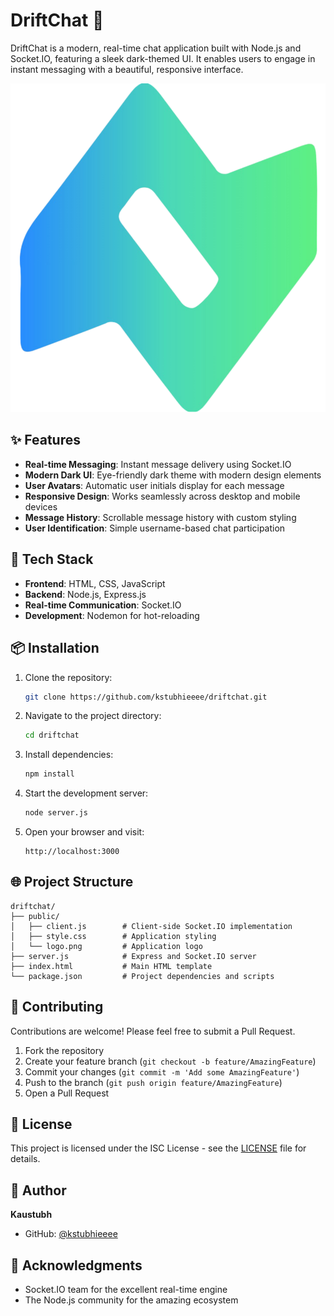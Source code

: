 # DriftChat 💬

DriftChat is a modern, real-time chat application built with Node.js and Socket.IO, featuring a sleek dark-themed UI. It enables users to engage in instant messaging with a beautiful, responsive interface.

![DriftChat Preview](public/logo.png)

## ✨ Features

- **Real-time Messaging**: Instant message delivery using Socket.IO
- **Modern Dark UI**: Eye-friendly dark theme with modern design elements
- **User Avatars**: Automatic user initials display for each message
- **Responsive Design**: Works seamlessly across desktop and mobile devices
- **Message History**: Scrollable message history with custom styling
- **User Identification**: Simple username-based chat participation

## 🚀 Tech Stack

- **Frontend**: HTML, CSS, JavaScript
- **Backend**: Node.js, Express.js
- **Real-time Communication**: Socket.IO
- **Development**: Nodemon for hot-reloading

## 📦 Installation

1. Clone the repository:

   ```bash
   git clone https://github.com/kstubhieeee/driftchat.git
   ```

2. Navigate to the project directory:

   ```bash
   cd driftchat
   ```

3. Install dependencies:

   ```bash
   npm install
   ```

4. Start the development server:

   ```bash
   node server.js
   ```

5. Open your browser and visit:
   ```
   http://localhost:3000
   ```

## 🌐 Project Structure

```
driftchat/
├── public/
│   ├── client.js        # Client-side Socket.IO implementation
│   ├── style.css        # Application styling
│   └── logo.png         # Application logo
├── server.js            # Express and Socket.IO server
├── index.html           # Main HTML template
└── package.json         # Project dependencies and scripts
```

## 🤝 Contributing

Contributions are welcome! Please feel free to submit a Pull Request.

1. Fork the repository
2. Create your feature branch (`git checkout -b feature/AmazingFeature`)
3. Commit your changes (`git commit -m 'Add some AmazingFeature'`)
4. Push to the branch (`git push origin feature/AmazingFeature`)
5. Open a Pull Request

## 📝 License

This project is licensed under the ISC License - see the [LICENSE](LICENSE) file for details.

## 👤 Author

**Kaustubh**

- GitHub: [@kstubhieeee](https://github.com/kstubhieeee)

## 🙏 Acknowledgments

- Socket.IO team for the excellent real-time engine
- The Node.js community for the amazing ecosystem
